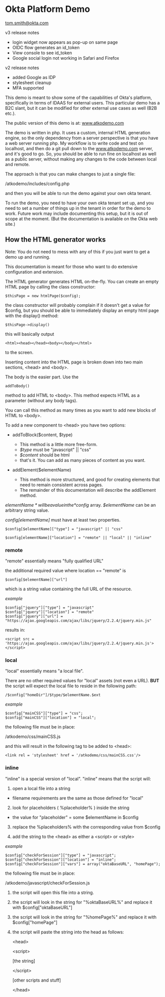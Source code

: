 # Okta Platform Demo #

tom.smith@okta.com

v3 release notes

* login widget now appears as pop-up on same page
* OIDC flow generates an id_token
* View console to see id_token
* Google social login not working in Safari and Firefox

v2 release notes

* added Google as IDP
* stylesheet cleanup
* MFA supported

This demo is meant to show some of the capabilities of Okta's platform, specifically in terms of IDAAS for external users. This particular demo has a B2C slant, but it can be modified for other external use cases as well (B2B etc.).

The public version of this demo is at: www.atkodemo.com

The demo is written in php. It uses a custom, internal HTML generation engine, so the only dependency from a server perspective is that you have a web server running php. My workflow is to write code and test on localhost, and then do a git pull down to the www.atkodemo.com server, and it's good to go. So, you should be able to run fine on localhost as well as a public server, without making any changes to the code between local and remote.

The approach is that you can make changes to just a single file:

/atkodemo/includes/config.php

and then you will be able to run the demo against your own okta tenant.

To run the demo, you need to have your own okta tenant set up, and you need to set a number of things up in the tenant in order for the demo to work. Future work may include documenting this setup, but it is out of scope at the moment. (But the documentation is available on the Okta web site.)

## How the HTML generator works ##

Note: You do not need to mess with any of this if you just want to get a demo up and running.

This documentation is meant for those who want to do extensive configuration and extension.

The HTML generator generates HTML on-the-fly. You can create an empty HTML page by calling the class constructor:

    $thisPage = new htmlPage($config);

the class constructor will probably complain if it doesn't get a value for $config, but you should be able to immediately display an empty html page with the display() method:

    $thisPage->display()

this will basically output

    <html><head></head><body></body></html>

to the screen.

Inserting content into the HTML page is broken down into two main sections, \<head> and \<body>.

The body is the easier part. Use the

    addToBody()

method to add HTML to \<body>. This method expects HTML as a parameter (without any body tags).

You can call this method as many times as you want to add new blocks of HTML to \<body>.

To add a new component to \<head> you have two options:
* addToBlock($content, $type)
  * This method is a little more free-form.
  * *$type* must be "javascript" || "css"
  * *$content* should be html
  * that's it. You can add as many pieces of content as you want.

* addElement($elementName)
  * This method is more structured, and good for creating elements that need to remain consistent across pages.
  * The remainder of this documentation will describe the addElement method.

*$elementName* will be a value in the *$config* array. *$elementName* can be an arbitrary string value.

*$config[$elementName]* must have at least two properties.

    $config[$elementName]["type"] = "javascript" || "css"

    $config[elementName]["location"] = "remote" || "local" || "inline"

### remote ###
"remote" essentially means "fully qualified URL" &nbsp;

the additional required value where location == "remote" is

    $config[$elementName]["url"]

which is a string value containing the full URL of the resource.

*example*

    $config["jquery"]["type"] = "javascript"
    $config["jquery"]["location"] = "remote"
    $config["jquery"]["url"] = "https://ajax.googleapis.com/ajax/libs/jquery/2.2.4/jquery.min.js"

results in:

    <script src = 'https://ajax.googleapis.com/ajax/libs/jquery/2.2.4/jquery.min.js'></script>

### local ###
"local" essentially means "a local file". &nbsp;

There are no other required values for "local" assets (not even a URL). **BUT** the script will expect the local file to reside in the following path:

    /$config["homeDir"]/$type/$elementName.$ext

*example*

    $config["mainCSS"]["type"] = "css";
    $config["mainCSS"]["location"] = "local";

the following file must be in place:

/atkodemo/css/mainCSS.js

and this will result in the following tag to be added to \<head>:

    <link rel = 'stylesheet' href = '/atkodemo/css/mainCSS.css'/>

### inline ###
"inline" is a special version of "local".
"inline" means that the script will:

1. open a local file into a string
*  filename requirements are the same as those defined for "local"

2. look for placeholders ( %placeholder% ) inside the string
*  the value for "placeholder" = some $elementName in $config

3. replace the %placeholders% with the corresponding value from $config

4. add the string to the \<head> as either a \<script> or \<style>

*example*

    $config["checkForSession"]["type"] = "javascript";
    $config["checkForSession"]["location"] = "inline";
    $config["checkForSession"]["vars"] = array("oktaBaseURL", "homePage");

the following file must be in place:

/atkodemo/javascript/checkForSession.js

1. the script will open this file into a string.

2. the script will look in the string for "%oktaBaseURL%" and replace it with $config["oktaBaseURL"]

3. the script will look in the string for "%homePage%" and replace it with $config["homePage"]

4. the script will paste the string into the head as follows:

    \<head>

    \<script>

    [the string]

    \</script>

    [other scripts and stuff]

    \</head>
